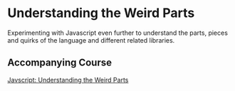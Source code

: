 # Understanding the Weird Parts
Experimenting with Javascript even further to understand the parts, pieces and quirks of the language and different related libraries.

## Accompanying Course
[Javscript: Understanding the Weird Parts](https://www.udemy.com/course/understand-javascript/)